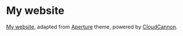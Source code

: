 # My website

[My website](https://yingqiuzheng.me), adapted from [Aperture](https://cosmic-hippopotamus.cloudvent.net) theme, powered by [CloudCannon](https://cloudcannon.com). 
